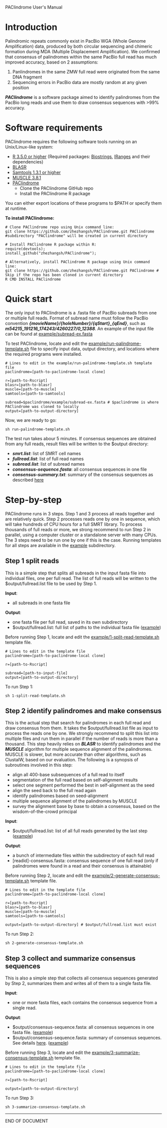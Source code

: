 PAClindrome User's Manual

# Introduction

Palindromic repeats commonly exist in PacBio WGA (Whole Genome Amplification) data, produced by both circular sequencing and chimeric formation during MDA (Multiple Displacement Amplification). We confirmed that consensus of palindromes within the same PacBio full read has much improved accuracy, based on 2 assumptions:

  1. Panlindromes in the same ZMW full read were originated from the same DNA fragment
  2. Sequencing errors in PacBio data are mostly random at any given position
 
 ***PAClindrome*** is a software package aimed to identify palindromes from the PacBio long reads and use them to draw consensus sequences with >99% accuracy. 

# Software requirements

PAClindrome requires the following software tools running on an Unix/Linux-like system:

  - [R 3.5.0 or higher](https://cran.r-project.org) (Required packages: [Biostrings](https://bioconductor.org/packages/release/bioc/html/Biostrings.html), [IRanges](https://bioconductor.org/packages/release/bioc/html/IRanges.html) and their dependencies)
  - [BLASR](https://github.com/PacificBiosciences/blasr)
  - [Samtools 1.3.1 or higher](http://www.htslib.org)
  - [MUSCLE 3.8.1](https://www.drive5.com/muscle)
  - [PAClindrome](https://github.com/zhezhangsh/PAClindrome)
    - Clone the PAClindrome GitHub repo
    - Install the PAClindrome R package

You can either export locations of these programs to $PATH or specify them at runtime.

**To install PAClindrome:** 

```
# Clone PAClindrome repo using Unix command line: 
git clone https://github.com/zhezhangsh/PAClindrome.git PAClindrome #subdirectory "PAClindrome" will be created in current directory
```

```
# Install PAClindrome R package within R:
require(devtools);
install_github("zhezhangsh/PAClindrome");
```

```
# Alternatively, install PAClindrome R package using Unix command line:
git clone https://github.com/zhezhangsh/PAClindrome.git PAClindrome # Skip if the repo has been cloned in current directory
R CMD INSTALL PAClindrome
```

# Quick start

The only input to PAClindrome is a .fasta file of PacBio subreads from one or multiple full reads. Format of subread name must follow the PacBio convention ***{movieName}/{holeNumber}/{qStart}_{qEnd}***, such as ***m54215_191216_174243/4260227/0_12388***. An example of the input file can be found at [example/subread-ex.fasta](example/subread-ex.fasta) 

To test PAClindrome, locate and edit the [example/run-palindrome-template.sh](example/run-palindrome-template.sh) file to specify input data, output directory, and locations where the required programs were installed.

```
# Lines to edit in the example/run-palindrome-template.sh template file
paclindrome=[path-to-paclindrome-local clone]

r=[path-to-Rscript]
blasr=[path-to-blasr]
muscle=[path-to-muscle]
samtools=[path-to-samtools]

subread=$paclindrome/example/subread-ex.fasta # $paclindrome is where PAClindrome was cloned to locally
output=[path-to-output-directory]
```

Now, we are ready to go:

```
sh run-palindrome-template.sh 
```

The test run takes abour 5 minutes. If consensus sequences are obtained from any full reads, result files will be written to the $output directory:

  - ***smrt.list***: list of SMRT cell names
  - ***fullread.list***: list of full read names
  - ***subread.list***: list of subread names
  - ***consensus-sequence.fasta***: all consensus sequences in one file
  - ***consensus-summary.txt***: summary of the consensus sequences as described [here](doc/summary.md)

# Step-by-step

PAClindrome runs in 3 steps. Step 1 and 3 process all reads together and are relatively quick. Step 2 processes reads one by one in sequence, which will take hundreds of CPU hours for a full SMRT library. To process thousands of full reads or more, we strong recommend to run Step 2 in parallel, using a computer cluster or a standalone server with many CPUs. The 3 steps need to be run one by one if this is the case. Running templates for all steps are available in the [example](example) subdirectory. 

## Step 1 split reads

This is a simple step that splits all subreads in the input fasta file into individual files, one per full read. The list of full reads will be written to the $output/fullread.list file to be used by Step 1. 

**Input**:

  - all subreads in one fasta file

**Output**:
  
  - one fasta file per full read, saved in its own subdirectory
  - $output/fullread.list: full list of paths to the individual fasta file ([example](example/output/fullread.list))

Before running Step 1, locate and edit the [example/1-split-read-template.sh](example/1-split-read-template.sh) template file. 

```
# Lines to edit in the template file
paclindrome=[path-to-paclindrome-local clone]

r=[path-to-Rscript]

subread=[path-to-input-file]
output=[path-to-output-directory]
```

To run Step 1:
```
sh 1-split-read-template.sh
```

## Step 2 identify palindromes and make consensus

This is the actual step that search for palindromes in each full read and draw consensus from them. It takes the $output/fullread.list file as input to process the reads one by one. We strongly recommend to split this list into multiple files and run them in parallel if the number of reads is more than a thousand. This step heavily relies on ***BLASR*** to identify palindromes and the ***MUSCLE*** algorithm for multiple sequence alignment of the palindromes. MUSCLE is slower, but more accurate than other algorithms, such as ClustalW, based on our evaluation. The following is a synopsis of subroutines involved in this step: 

  - align all 400-base subsequences of a full read to itself
  - segmentation of the full read based on self-alignment results
  - select one segment performed the best in self-alignment as the seed
  - align the seed back to the full read again
  - identify palindromes based on seed-alignment
  - multiple sequence alignment of the palindromes by MUSCLE
  - survey the alignment base by base to obtain a consensus, based on the wisdom-of-the-crowd principal

**Input**:

  - $output/fullread.list: list of all full reads generated by the last step ([example](example/output/fullread.list))


**Output**:
  
  - a bunch of intermediate files within the subdirectory of each full read 
  - [readid]-consensus.fasta: consensus sequence of one full read (only if palindromes were found in a read and their consensus is attainable) 


Before running Step 2, locate and edit the [example/2-generate-consensus-template.sh](example/2-generate-consensus-template.sh) template file. 

```
# Lines to edit in the template file
paclindrome=[path-to-paclindrome-local clone]

r=[path-to-Rscript]
blasr=[path-to-blasr]
muscle=[path-to-muscle]
samtools=[path-to-samtools]

output=[path-to-output-directory] # $output/fullread.list must exist
```

To run Step 2:
```
sh 2-generate-consensus-template.sh
```

## Step 3 collect and summarize consensus sequences

This is also a simple step that collects all consensus sequences generated by Step 2, summarizes them and writes all of them to a single fasta file.

**Input**:

  - one or more fasta files, each contains the consensus sequence from a single read.

**Output**:
  
  - $output/consensus-sequence.fasta: all consensus sequences in one fasta file. ([example](example/output/consensus-sequence.fasta))
  - $output/consensus-sequence.fasta: summary of consensus sequences. See details [here](doc/summary.md). ([example](example/output/consensus-summary.txt))


Before running Step 3, locate and edit the [example/3-summarize-consensus-template.sh](example/3-summarize-consensus-template.sh) template file. 

```
# Lines to edit in the template file
paclindrome=[path-to-paclindrome-local clone]

r=[path-to-Rscript]

output=[path-to-output-directory]
```

To run Step 3:
```
sh 3-summarize-consensus-template.sh
```


---
END OF DOCUMENT

